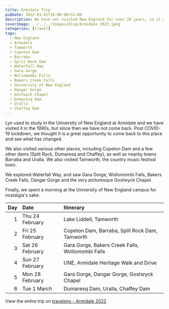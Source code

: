 ```yaml
---
title: Armidale Trip
pubDate: 2022-03-01T18:00:00+11:00
description: We have not visited New England for over 20 years, so it was time to go back for a waterfall and nostalgia trip.
coverImage: ../../../images/blog/Armidale 2022.jpeg
categories: [travel]
tags:
  - New England
  - Armidale
  - Tamworth
  - Copeton Dam
  - Barraba
  - Split Rock Dam
  - Waterfall Way
  - Gara Gorge
  - Wollomombi Falls
  - Bakers Creek Falls
  - University of New England
  - Dangar Gorge
  - Gostwyck Chapel
  - Dumaresq Dam
  - Uralla
  - Chaffey Dam
---
```


Lyn used to study in the University of New England at Armidale and we have visited it in the 1990s, but since then we have not come back. Post COVID-19 lockdown, we thought it is a great opportunity to come back to this place and see what has changed.

We also visited various other places, including Copeton Dam and a few other dams (Split Rock, Dumaresq and Chaffey), as well as nearby towns Barraba and Uralla. We also visited Tamworth, the country music festival town.

We explored Waterfall Way, and saw Gara Gorge, Wollomombi Falls, Bakers Creek Falls, Dangar Gorge and the very picturesque Gostwyck Chapel.

Finally, we spent a morning at the University of New England campus for nostalgia's sake.

| Day | Date            | Itinerary                                        |
| --: | :-------------- | :----------------------------------------------- |
|   1 | Thu 24 February | Lake Liddell, Tamworth                           |
|   2 | Fri 25 February | Copeton Dam, Barraba, Split Rock Dam, Tamworth   |
|   3 | Sat 26 February | Gara Gorge, Bakers Creek Falls, Wollomombi Falls |
|   4 | Sun 27 February | UNE, Armidale Heritage Walk and Drive            |
|   5 | Mon 28 February | Gara Gorge, Dangar Gorge, Gostwyck Chapel        |
|   6 | Tue 1 March     | Dumaresq Dam, Uralla, Chaffey Dam                |

View the entire trip on [travelens - Armidale 2022](https://travelens.github.io/armidale-2022/index.html)
